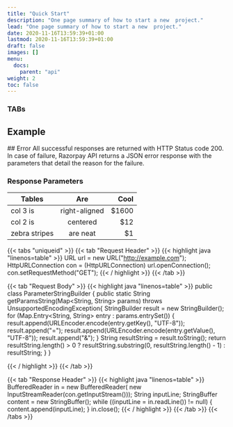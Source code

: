 ```yaml
---
title: "Quick Start"
description: "One page summary of how to start a new  project."
lead: "One page summary of how to start a new  project."
date: 2020-11-16T13:59:39+01:00
lastmod: 2020-11-16T13:59:39+01:00
draft: false
images: []
menu:
  docs:
    parent: "api"
weight: 2
toc: false
---
```



### TABs
## Example
<section>
## Error
All successful responses are returned with HTTP Status code 200. In case of failure, Razorpay API returns a JSON error response with the parameters that detail the reason for the failure.

### Response Parameters
| Tables        | Are           | Cool  |
| ------------- |:-------------:| -----:|
| col 3 is      | right-aligned | $1600 |
| col 2 is      | centered      |   $12 |
| zebra stripes | are neat      |    $1 |


{{< tabs "uniqueid" >}}
{{< tab "Request Header" >}}
{{< highlight java "linenos=table" >}}
URL url = new URL("http://example.com");
HttpURLConnection con = (HttpURLConnection) url.openConnection();
con.setRequestMethod("GET");
{{< / highlight >}}
{{< /tab >}}

{{< tab "Request Body" >}}
{{< highlight java "linenos=table" >}}
public class ParameterStringBuilder {
    public static String getParamsString(Map<String, String> params)
      throws UnsupportedEncodingException{
        StringBuilder result = new StringBuilder();
        for (Map.Entry<String, String> entry : params.entrySet()) {
          result.append(URLEncoder.encode(entry.getKey(), "UTF-8"));
          result.append("=");
          result.append(URLEncoder.encode(entry.getValue(), "UTF-8"));
          result.append("&");
        }
        String resultString = result.toString();
        return resultString.length() > 0
          ? resultString.substring(0, resultString.length() - 1)
          : resultString;
    }
}

{{< / highlight >}}
{{< /tab >}}

{{< tab "Response Header" >}}
{{< highlight java "linenos=table" >}}
BufferedReader in = new BufferedReader(
  new InputStreamReader(con.getInputStream()));
  String inputLine;
  StringBuffer content = new StringBuffer();
  while ((inputLine = in.readLine()) != null) {
      content.append(inputLine);
  }
in.close();
{{< / highlight >}}
{{< /tab >}}
{{< /tabs >}}
</section>

